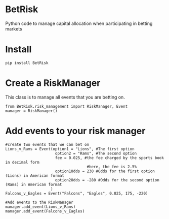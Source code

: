 # BetRisk
Python code to manage capital allocation when participating in betting markets

# Install
```
pip install BetRisk
```

# Create a RiskManager
This class is to manage all events that you are betting on.  
```
from BetRisk.risk_management import RiskManager, Event
manager = RiskManager()
```

# Add events to your risk manager
```
#create two events that we can bet on
Lions_v_Rams = Event(option1 = "Lions", #The first option
                      option2 = "Rams", #The second option
                      fee = 0.025, #the fee charged by the sports book in decimal form
                                    #here, the fee is 2.5%
                      option1Odds = 230 #Odds for the first option (Lions) in American format
                      option2Odds = -280 #Odds for the second option (Rams) in American format
                    )
Falcons_v_Eagles = Event("Falcons", "Eagles", 0.025, 175, -220)

#Add events to the RiskManager
manager.add_event(Lions_v_Rams)
manager.add_event(Falcons_v_Eagles)
```
